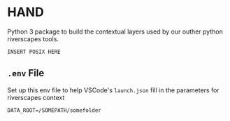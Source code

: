 # HAND

Python 3 package to build the contextual layers used by our outher python riverscapes tools.

```
INSERT POSIX HERE
```


## `.env` File

Set up this env file to help VSCode's `launch.json` fill in the parameters for riverscapes context 

```
DATA_ROOT=/SOMEPATH/somefolder
```